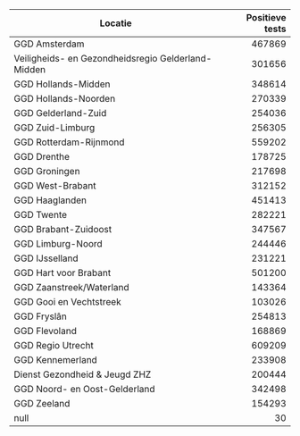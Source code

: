 | Locatie | Positieve tests |
|---------|----------------:|
| GGD Amsterdam                            | 467869 |
| Veiligheids- en Gezondheidsregio Gelderland-Midden | 301656 |
| GGD Hollands-Midden                      | 348614 |
| GGD Hollands-Noorden                     | 270339 |
| GGD Gelderland-Zuid                      | 254036 |
| GGD Zuid-Limburg                         | 256305 |
| GGD Rotterdam-Rijnmond                   | 559202 |
| GGD Drenthe                              | 178725 |
| GGD Groningen                            | 217698 |
| GGD West-Brabant                         | 312152 |
| GGD Haaglanden                           | 451413 |
| GGD Twente                               | 282221 |
| GGD Brabant-Zuidoost                     | 347567 |
| GGD Limburg-Noord                        | 244446 |
| GGD IJsselland                           | 231221 |
| GGD Hart voor Brabant                    | 501200 |
| GGD Zaanstreek/Waterland                 | 143364 |
| GGD Gooi en Vechtstreek                  | 103026 |
| GGD Fryslân                              | 254813 |
| GGD Flevoland                            | 168869 |
| GGD Regio Utrecht                        | 609209 |
| GGD Kennemerland                         | 233908 |
| Dienst Gezondheid & Jeugd ZHZ            | 200444 |
| GGD Noord- en Oost-Gelderland            | 342498 |
| GGD Zeeland                              | 154293 |
| null                                     |    30 |
